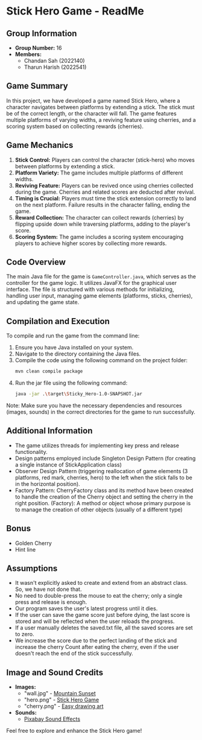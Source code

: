 # Stick Hero Game - ReadMe

## Group Information
- **Group Number:** 16
- **Members:**
    - Chandan Sah (2022140)
    - Tharun Harish (2022541)

## Game Summary
In this project, we have developed a game named Stick Hero, where a character navigates between platforms by extending a stick. The stick must be of the correct length, or the character will fall. The game features multiple platforms of varying widths, a reviving feature using cherries, and a scoring system based on collecting rewards (cherries).

## Game Mechanics
1. **Stick Control:** Players can control the character (stick-hero) who moves between platforms by extending a stick.
2. **Platform Variety:** The game includes multiple platforms of different widths.
3. **Reviving Feature:** Players can be revived once using cherries collected during the game. Cherries and related scores are deducted after revival.
4. **Timing is Crucial:** Players must time the stick extension correctly to land on the next platform. Failure results in the character falling, ending the game.
5. **Reward Collection:** The character can collect rewards (cherries) by flipping upside down while traversing platforms, adding to the player's score.
6. **Scoring System:** The game includes a scoring system encouraging players to achieve higher scores by collecting more rewards.

## Code Overview
The main Java file for the game is `GameController.java`, which serves as the controller for the game logic. It utilizes JavaFX for the graphical user interface. The file is structured with various methods for initializing, handling user input, managing game elements (platforms, sticks, cherries), and updating the game state.

## Compilation and Execution
To compile and run the game from the command line:
1. Ensure you have Java installed on your system.
2. Navigate to the directory containing the Java files.
3. Compile the code using the following command on the project folder:
   ```bash
   mvn clean compile package
   ```
4. Run the jar file using the following command:
   ```bash
   java -jar .\target\Sticky_Hero-1.0-SNAPSHOT.jar
   ```

Note: Make sure you have the necessary dependencies and resources (images, sounds) in the correct directories for the game to run successfully.

## Additional Information
- The game utilizes threads for implementing key press and release functionality.
- Design patterns employed include Singleton Design Pattern (for creating a single instance of StickApplication class)
- Observer Design Pattern (triggering reallocation of game elements (3 platforms, red mark, cherries, hero) to the left when the stick falls to be in the horizontal position).
- Factory Pattern: CherryFactory class and its method have been created to handle the creation of the Cherry object and setting the cherry in the right position. (Factory): A method or object whose primary purpose is to manage the creation of other objects (usually of a different type)

## Bonus
- Golden Cherry
- Hint line

## Assumptions
- It wasn't explicitly asked to create and extend from an abstract class. So, we have not done that.
- No need to double-press the mouse to eat the cherry; only a single press and release is enough.
- Our program saves the user's latest progress until it dies.
- If the user can save the game score just before dying, the last score is stored and will be reflected when the user reloads the progress.
- If a user manually deletes the saved.txt file, all the saved scores are set to zero.
- We increase the score due to the perfect landing of the stick and increase the cherry Count after eating the cherry, even if the user doesn't reach the end of the stick successfully.

## Image and Sound Credits
- **Images:**
    - "wall.jpg" - [Mountain Sunset](https://www.pinterest.com/)
    - "hero.png" - [Stick Hero Game](https://play.google.com/store/apps/details?id=com.ketchapp.stickhero)
    - "cherry.png" - [Easy drawing art](https://easydrawingart.com/how-to-draw-a-cherry/)
- **Sounds:**
    - [Pixabay Sound Effects](https://pixabay.com/sound-effects/)

Feel free to explore and enhance the Stick Hero game!